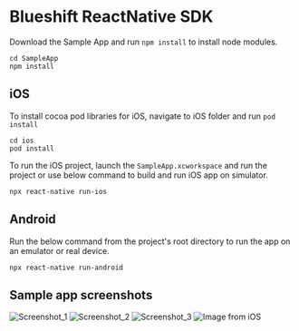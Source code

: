 # Blueshift ReactNative SDK

Download the Sample App and run `npm install` to install node modules.
```
cd SampleApp
npm install
```

## iOS
To install cocoa pod libraries for iOS, navigate to iOS folder and run `pod install`
```
cd ios
pod install
```
To run the iOS project, launch the `SampleApp.xcworkspace` and run the project or use below command to build and run iOS app on simulator. 
```
npx react-native run-ios
```

## Android

Run the below command from the project's root directory to run the app on an emulator or real device.
```
npx react-native run-android
```

## Sample app screenshots

![Screenshot_1](https://user-images.githubusercontent.com/974499/99996596-f8cce080-2de1-11eb-9f6a-6fdb8c9af611.png)
![Screenshot_2](https://user-images.githubusercontent.com/974499/99996610-fc606780-2de1-11eb-90ed-c19463cf5239.png)
![Screenshot_3](https://user-images.githubusercontent.com/974499/99997673-82c97900-2de3-11eb-80ee-26caf5e6f43b.png)
![Image from iOS](https://user-images.githubusercontent.com/974499/99998674-0e8fd500-2de5-11eb-95fc-6b1a604f8684.png)
